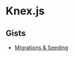 # Knex.js

## Gists

- [Migrations & Seeding](https://gist.github.com/NigelEarle/70db130cc040cc2868555b29a0278261)
